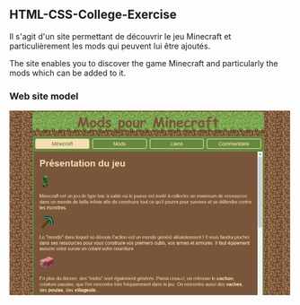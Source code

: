 ## HTML-CSS-College-Exercise

Il s'agit d'un site permettant de découvrir le jeu Minecraft et particulièrement les mods qui peuvent lui être ajoutés.

The site enables you to discover the game Minecraft and particularly the mods which can be added to it.

### Web site model
<img src="images/Model.PNG" width="500" />
